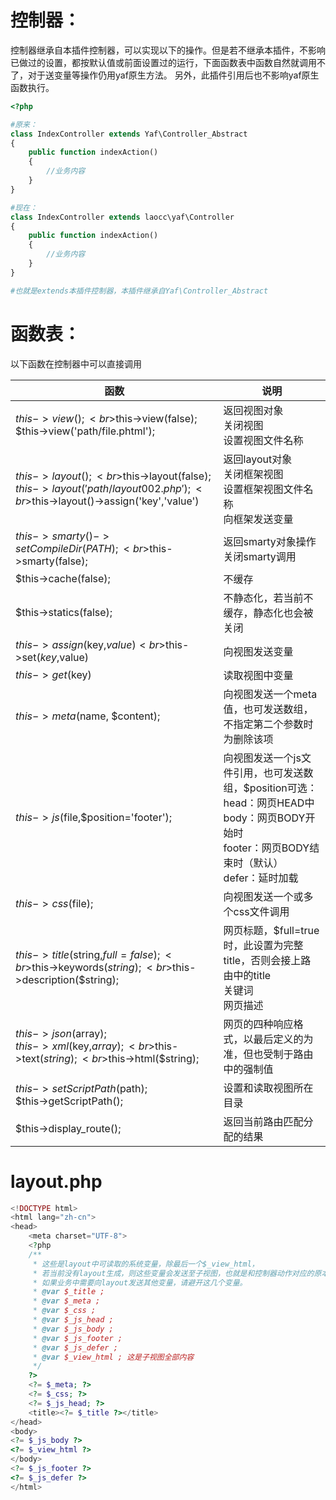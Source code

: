 
# 控制器：

控制器继承自本插件控制器，可以实现以下的操作。但是若不继承本插件，不影响已做过的设置，都按默认值或前面设置过的运行，下面函数表中函数自然就调用不了，对于送变量等操作仍用yaf原生方法。
另外，此插件引用后也不影响yaf原生函数执行。

```php
<?php

#原来：
class IndexController extends Yaf\Controller_Abstract
{
    public function indexAction()
    {
        //业务内容
    }
}

#现在：
class IndexController extends laocc\yaf\Controller
{
    public function indexAction()
    {
        //业务内容
    }
}

#也就是extends本插件控制器，本插件继承自Yaf\Controller_Abstract

```

# 函数表：
以下函数在控制器中可以直接调用

|函数|说明|
|---|---|
|$this->view();<br>$this->view(false);<br>$this->view('path/file.phtml');|返回视图对象<br>关闭视图<br>设置视图文件名称
|$this->layout();<br>$this->layout(false);<br>$this->layout('path/layout002.php');<br>$this->layout()->assign('key','value')|返回layout对象<br>关闭框架视图<br>设置框架视图文件名称<br>向框架发送变量
|$this->smarty()->setCompileDir(PATH);<br>$this->smarty(false);|返回smarty对象操作<br>关闭smarty调用
|$this->cache(false);|不缓存
|$this->statics(false);|不静态化，若当前不缓存，静态化也会被关闭
|$this->assign($key,$value)<br>$this->set($key,$value)|向视图发送变量
|$this->get($key)|读取视图中变量
|$this->meta($name, $content);|向视图发送一个meta值，也可发送数组，不指定第二个参数时为删除该项
|$this->js($file,$position='footer');|向视图发送一个js文件引用，也可发送数组，$position可选：<br>head：网页HEAD中<br>body：网页BODY开始时<br>footer：网页BODY结束时（默认）<br>defer：延时加载
|$this->css($file);|向视图发送一个或多个css文件调用
|$this->title($string,$full=false);<br>$this->keywords($string);<br>$this->description($string);|网页标题，$full=true时，此设置为完整title，否则会接上路由中的title<br>关键词<br>网页描述
|$this->json($array);<br>$this->xml($key,$array);<br>$this->text($string);<br>$this->html($string);|网页的四种响应格式，以最后定义的为准，但也受制于路由中的强制值
|$this->setScriptPath($path);<br>$this->getScriptPath();|设置和读取视图所在目录
|$this->display_route();|返回当前路由匹配分配的结果

# layout.php
```php
<!DOCTYPE html>
<html lang="zh-cn">
<head>
    <meta charset="UTF-8">
    <?php
    /**
     * 这些是layout中可读取的系统变量，除最后一个$_view_html，
     * 若当前没有layout生成，则这些变量会发送至子视图，也就是和控制器动作对应的原本的视图。
     * 如果业务中需要向layout发送其他变量，请避开这几个变量。 
     * @var $_title ;
     * @var $_meta ;
     * @var $_css ;
     * @var $_js_head ;
     * @var $_js_body ;
     * @var $_js_footer ;
     * @var $_js_defer ;
     * @var $_view_html ; 这是子视图全部内容
     */
    ?>
    <?= $_meta; ?>
    <?= $_css; ?>
    <?= $_js_head; ?>
    <title><?= $_title ?></title>
</head>
<body>
<?= $_js_body ?>
<?= $_view_html ?>
</body>
<?= $_js_footer ?>
<?= $_js_defer ?>
</html>
```